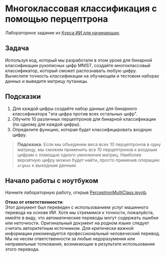 # Многоклассовая классификация с помощью перцептрона

Лабораторное задание из [Курса ИИ для начинающих](https://github.com/microsoft/ai-for-beginners).

## Задача

Используя код, который мы разработали в этом уроке для бинарной классификации рукописных цифр MNIST, создайте многоклассовый классификатор, который сможет распознавать любую цифру. Вычислите точность классификации на обучающем и тестовом наборах данных и выведите матрицу путаницы.

## Подсказки

1. Для каждой цифры создайте набор данных для бинарного классификатора "эта цифра против всех остальных цифр".
1. Обучите 10 различных перцептронов для бинарной классификации (по одному для каждой цифры).
1. Определите функцию, которая будет классифицировать входную цифру.

> **Подсказка**: Если мы объединим веса всех 10 перцептронов в одну матрицу, мы сможем применить все 10 перцептронов к входным цифрам с помощью одного умножения матриц. Наиболее вероятную цифру можно будет найти, просто применив операцию `argmax` к выходным данным.

## Начало работы с ноутбуком

Начните лабораторную работу, открыв [PerceptronMultiClass.ipynb](../../../../../../lessons/3-NeuralNetworks/03-Perceptron/lab/PerceptronMultiClass.ipynb).

**Отказ от ответственности**:  
Этот документ был переведен с использованием услуг машинного перевода на основе ИИ. Хотя мы стремимся к точности, пожалуйста, имейте в виду, что автоматические переводы могут содержать ошибки или неточности. Оригинальный документ на родном языке следует считать авторитетным источником. Для критически важной информации рекомендуется профессиональный человеческий перевод. Мы не несем ответственности за любые недоразумения или неправильные толкования, возникающие в результате использования этого перевода.